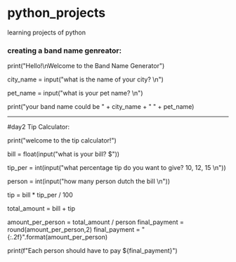 # python_projects
learning projects of python
### creating a band name genreator:

print("Hello!\nWelcome to  the Band Name Generator")

city_name = input("what is the name of your city? \n")

pet_name = input("what is your pet name? \n")

print("your band name could be " + city_name + " " + pet_name)

----------------------------------------------------------------

#day2 Tip Calculator:

print("welcome to the tip calculator!")

bill = float(input("what is your bill? $"))

tip_per = int(input("what percentage tip do you want to give? 10, 12, 15 \n"))

person = int(input("how many person dutch the bill \n"))

tip = bill * tip_per / 100

total_amount = bill + tip

amount_per_person = total_amount / person
final_payment = round(amount_per_person,2)
final_payment = "{:.2f}".format(amount_per_person)

print(f"Each person should have to pay ${final_payment}")
